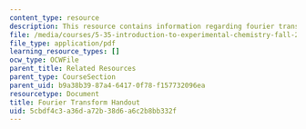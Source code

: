 ```yaml
---
content_type: resource
description: This resource contains information regarding fourier transform handout.
file: /media/courses/5-35-introduction-to-experimental-chemistry-fall-2012/5cbdf4c3a36da72b38d6a6c2b8bb332f_MIT5_35F12_FTLectureBishof.pdf
file_type: application/pdf
learning_resource_types: []
ocw_type: OCWFile
parent_title: Related Resources
parent_type: CourseSection
parent_uid: b9a38b39-87a4-6417-0f78-f157732096ea
resourcetype: Document
title: Fourier Transform Handout
uid: 5cbdf4c3-a36d-a72b-38d6-a6c2b8bb332f
---
```

